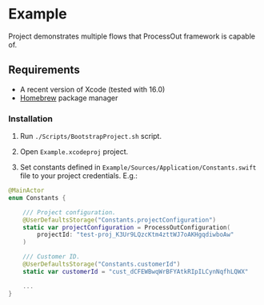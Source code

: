 # Example

Project demonstrates multiple flows that ProcessOut framework is capable of.

## Requirements

- A recent version of Xcode (tested with 16.0)
- [Homebrew](https://brew.sh) package manager

### Installation

1. Run `./Scripts/BootstrapProject.sh` script.

2. Open `Example.xcodeproj` project.

3. Set constants defined in `Example/Sources/Application/Constants.swift` file to your project credentials. E.g.:

```swift
@MainActor
enum Constants {

    /// Project configuration.
    @UserDefaultsStorage("Constants.projectConfiguration")
    static var projectConfiguration = ProcessOutConfiguration(
        projectId: "test-proj_K3Ur9LQzcKtm4zttWJ7oAKHgqdiwboAw"
    )

    /// Customer ID.
    @UserDefaultsStorage("Constants.customerId")
    static var customerId = "cust_dCFEWBwqWrBFYAtkRIpILCynNqfhLQWX"

    ...
}
```
